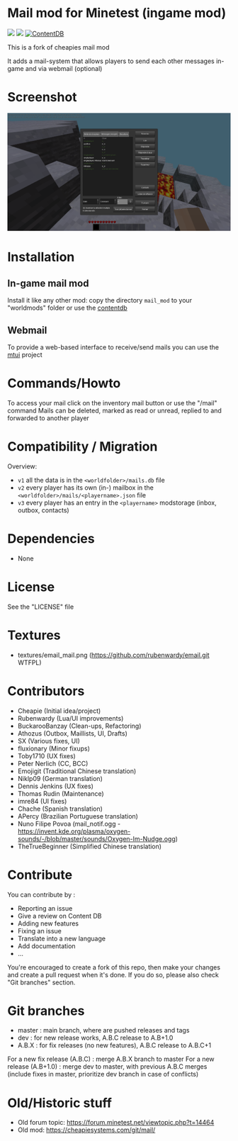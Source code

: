 Mail mod for Minetest (ingame mod)
======

![](https://github.com/mt-mods/mail/workflows/test/badge.svg)
![](https://github.com/mt-mods/mail/workflows/luacheck/badge.svg)
[![ContentDB](https://content.minetest.net/packages/mt-mods/mail/shields/downloads/)](https://content.minetest.net/packages/mt-mods/mail/)

This is a fork of cheapies mail mod

It adds a mail-system that allows players to send each other messages in-game and via webmail (optional)

# Screenshot

![](screenshot_1.1.0.png)

# Installation

## In-game mail mod

Install it like any other mod: copy the directory `mail_mod` to your "worldmods" folder or use the [contentdb](https://content.minetest.net)

## Webmail

To provide a web-based interface to receive/send mails you can use the [mtui](https://github.com/minetest-go/mtui) project

# Commands/Howto

To access your mail click on the inventory mail button or use the "/mail" command
Mails can be deleted, marked as read or unread, replied to and forwarded to another player

# Compatibility / Migration

Overview:
* `v1` all the data is in the `<worldfolder>/mails.db` file
* `v2` every player has its own (in-) mailbox in the `<worldfolder>/mails/<playername>.json` file
* `v3` every player has an entry in the `<playername>` modstorage (inbox, outbox, contacts)

# Dependencies
* None

# License

See the "LICENSE" file

# Textures
* textures/email_mail.png (https://github.com/rubenwardy/email.git WTFPL)

# Contributors

* Cheapie (Initial idea/project)
* Rubenwardy (Lua/UI improvements)
* BuckarooBanzay (Clean-ups, Refactoring)
* Athozus (Outbox, Maillists, UI, Drafts)
* SX (Various fixes, UI)
* fluxionary (Minor fixups)
* Toby1710 (UX fixes)
* Peter Nerlich (CC, BCC)
* Emojigit (Traditional Chinese translation)
* Niklp09 (German translation)
* Dennis Jenkins (UX fixes)
* Thomas Rudin (Maintenance)
* imre84 (UI fixes)
* Chache (Spanish translation)
* APercy (Brazilian Portuguese translation)
* Nuno Filipe Povoa (mail_notif.ogg - https://invent.kde.org/plasma/oxygen-sounds/-/blob/master/sounds/Oxygen-Im-Nudge.ogg)
* TheTrueBeginner (Simplified Chinese translation)

# Contribute

You can contribute by :
* Reporting an issue
* Give a review on Content DB
* Adding new features
* Fixing an issue
* Translate into a new language
* Add documentation
* ...

You're encouraged to create a fork of this repo, then make your changes and create a pull request when it's done. If you do so, please also check "Git branches" section.

# Git branches

* master : main branch, where are pushed releases and tags
* dev : for new release works, A.B.C release to A.B+1.0
* A.B.X : for fix releases (no new features), A.B.C release to A.B.C+1

For a new fix release (A.B.C) : merge A.B.X branch to master
For a new release (A.B+1.0) : merge dev to master, with previous A.B.C merges (include fixes in master, prioritize dev branch in case of conflicts)

# Old/Historic stuff
* Old forum topic: https://forum.minetest.net/viewtopic.php?t=14464
* Old mod: https://cheapiesystems.com/git/mail/
